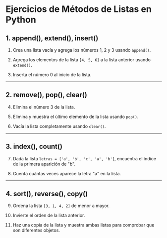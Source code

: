 # Ejercicios de Métodos de Listas en Python

## 1. append(), extend(), insert()

1. Crea una lista vacía y agrega los números 1, 2 y 3 usando `append()`.

2. Agrega los elementos de la lista `[4, 5, 6]` a la lista anterior usando `extend()`.

3. Inserta el número 0 al inicio de la lista.

---

## 2. remove(), pop(), clear()

4. Elimina el número 3 de la lista.

5. Elimina y muestra el último elemento de la lista usando `pop()`.

6. Vacía la lista completamente usando `clear()`.

---

## 3. index(), count()

7. Dada la lista `letras = ['a', 'b', 'c', 'a', 'b']`, encuentra el índice de la primera aparición de "b".

8. Cuenta cuántas veces aparece la letra "a" en la lista.

---

## 4. sort(), reverse(), copy()

9. Ordena la lista `[3, 1, 4, 2]` de menor a mayor.

10. Invierte el orden de la lista anterior.

11. Haz una copia de la lista y muestra ambas listas para comprobar que son diferentes objetos.
